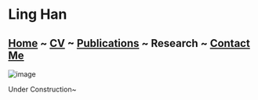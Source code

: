 # Ling Han
## [Home](https://www.linghan.me/)  ~  [CV](https://www.linghan.me/CV)  ~   [Publications](https://www.linghan.me/publications)  ~  Research  ~   [Contact Me](https://www.linghan.me/CM)

![image](https://media.licdn.com/dms/image/D4E16AQE1yfMF2smlXQ/profile-displaybackgroundimage-shrink_350_1400/0/1675223891394?e=1681344000&v=beta&t=SZuGle-lCRna0sW2LcIRqyUYUAS-ZgPgNlKpNet8qfA)

Under Construction~

